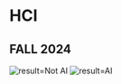# HCI
## FALL 2024

![result=Not AI](https://github.com/user-attachments/assets/240dec1e-3b1c-4c8d-a593-46eb04188aa0)
![result=AI](https://github.com/user-attachments/assets/4365d7df-9171-4e8c-9b29-caeb1785eb4b)
